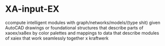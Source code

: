 # XA-input-EX
ccompute intelligent modules with graph/networks/models/(type shit) given AutoCAD drawings or foundational structures that describe parts of xaoex/xa8ex by color palettes and mappings to data that describe modules of xaiex that work seamlessly together x kraftwerk
